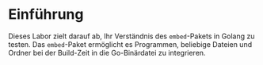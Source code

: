# Einführung

Dieses Labor zielt darauf ab, Ihr Verständnis des `embed`-Pakets in Golang zu testen. Das `embed`-Paket ermöglicht es Programmen, beliebige Dateien und Ordner bei der Build-Zeit in die Go-Binärdatei zu integrieren.
